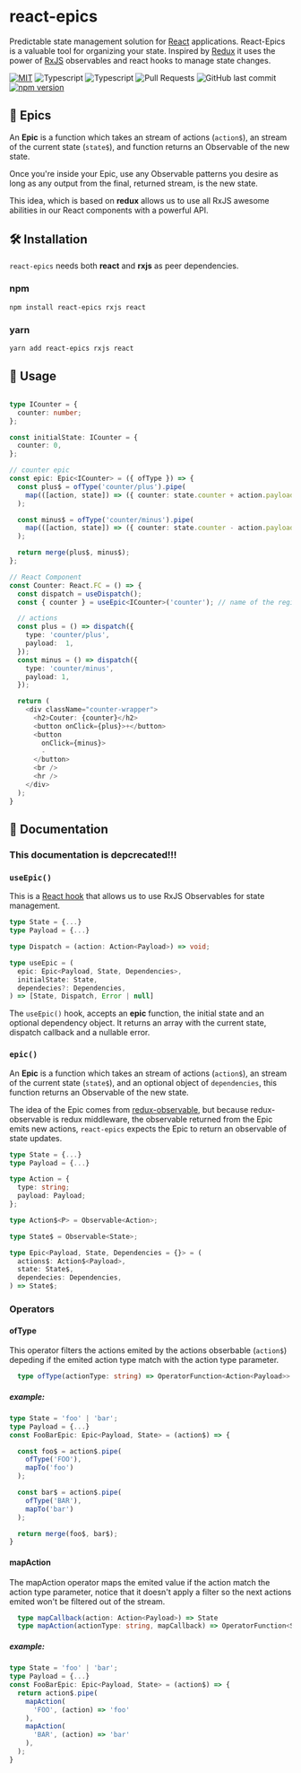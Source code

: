 # react-epics

Predictable state management solution for [React](https://reactjs.org/) applications.
React-Epics is a valuable tool for organizing your state. Inspired by [Redux](https://github.com/reduxjs/redux) it uses the power of [RxJS](https://rxjs.dev/) observables and react hooks to manage state changes.

[![MIT](https://img.shields.io/badge/license-MIT-blue.svg?style=flat)](https://github.com/FranciscoVeracoechea/react-epics/blob/master/LICENSE)
![Typescript](https://img.shields.io/badge/Typescript-100%25-blue)
![Typescript](https://img.shields.io/badge/Typescript-100%25-blue)
![Pull Requests](https://img.shields.io/badge/PRs-welcome-blue)
![GitHub last commit](https://img.shields.io/github/last-commit/FranciscoVeracoechea/react-epics?color=blue)
[![npm version](https://img.shields.io/badge/npm%20version-0.1.2-blue)](https://badge.fury.io/js/react-epics)

## 🚀 Epics

An **Epic** is a function which takes an stream of actions (`action$`), an stream of the current state (`state$`), and function returns an Observable of the new state.

Once you're inside your Epic, use any Observable patterns you desire as long as any output from the final, returned stream, is the new state.

This idea, which is based on **redux** allows us to use all RxJS awesome abilities in our React components with a powerful API.

## 🛠 Installation

`react-epics` needs both **react** and **rxjs** as peer dependencies.

### npm

    npm install react-epics rxjs react

### yarn

    yarn add react-epics rxjs react

## 🔧 Usage

```ts

type ICounter = {
  counter: number;
};

const initialState: ICounter = {
  counter: 0,
};

// counter epic
const epic: Epic<ICounter> = ({ ofType }) => {
  const plus$ = ofType('counter/plus').pipe(
    map(([action, state]) => ({ counter: state.counter + action.payload })),
  );

  const minus$ = ofType('counter/minus').pipe(
    map(([action, state]) => ({ counter: state.counter - action.payload })),
  );

  return merge(plus$, minus$);
};

// React Component
const Counter: React.FC = () => {
  const dispatch = useDispatch();
  const { counter } = useEpic<ICounter>('counter'); // name of the registered epic

  // actions
  const plus = () => dispatch({
    type: 'counter/plus',
    payload:  1,
  });
  const minus = () => dispatch({
    type: 'counter/minus',
    payload: 1,
  });

  return (
    <div className="counter-wrapper">
      <h2>Couter: {counter}</h2>
      <button onClick={plus}>+</button>
      <button
        onClick={minus}>
        -
      </button>
      <br />
      <hr />
    </div>
  );
}
```

## 📖 Documentation

### This documentation is depcrecated!!!

### `useEpic()`

This is a [React hook](https://reactjs.org/docs/hooks-intro.html) that allows us to use RxJS Observables for state management.

```ts
type State = {...}
type Payload = {...}

type Dispatch = (action: Action<Payload>) => void;

type useEpic = (
  epic: Epic<Payload, State, Dependencies>,
  initialState: State,
  dependecies?: Dependencies,
) => [State, Dispatch, Error | null]
```

The `useEpic()` hook, accepts an **epic** function, the initial state and an optional dependency object. It returns an array with the current state, dispatch callback and a nullable error.

### `epic()`

An **Epic** is a function which takes an stream of actions (`action$`), an stream of the current state (`state$`), and an optional object of `dependencies`, this function returns an Observable of the new state.

The idea of the Epic comes from [redux-observable](https://redux-observable.js.org/), but because redux-observable is redux middleware, the observable returned from the Epic emits new actions, `react-epics` expects the Epic to return an observable of state updates.

```ts
type State = {...}
type Payload = {...}

type Action = {
  type: string;
  payload: Payload;
};

type Action$<P> = Observable<Action>;

type State$ = Observable<State>;

type Epic<Payload, State, Dependencies = {}> = (
  actions$: Action$<Payload>,
  state: State$,
  dependecies: Dependencies,
) => State$;
```

### Operators

#### ofType

This operator filters the actions emited by the actions obserbable (`action$`) depeding if the emited action type match with the
action type parameter.

```ts
  type ofType(actionType: string) => OperatorFunction<Action<Payload>>
```

##### example:

```ts
type State = 'foo' | 'bar';
type Payload = {...}
const FooBarEpic: Epic<Payload, State> = (action$) => {

  const foo$ = action$.pipe(
    ofType('FOO'),
    mapTo('foo')
  );

  const bar$ = action$.pipe(
    ofType('BAR'),
    mapTo('bar')
  );

  return merge(foo$, bar$);
}
```

#### mapAction

The mapAction operator maps the emited value if the action match the action type parameter, notice that it doesn't apply a filter
so the next actions emited won't be filtered out of the stream.

```ts
  type mapCallback(action: Action<Payload>) => State
  type mapAction(actionType: string, mapCallback) => OperatorFunction<State>
```

##### example:

```ts
type State = 'foo' | 'bar';
type Payload = {...}
const FooBarEpic: Epic<Payload, State> = (action$) => {
  return action$.pipe(
    mapAction(
      'FOO', (action) => 'foo'
    ),
    mapAction(
      'BAR', (action) => 'bar'
    ),
  );
}
```
